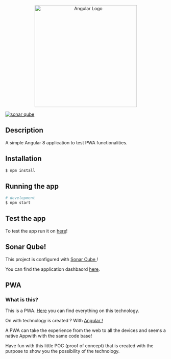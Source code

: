 <p align="center">
  <a target="blank"><img src="https://angular.io/assets/images/logos/angular/angular_solidBlack.png" width="320" alt="Angular Logo" /></a>
</p>

[![sonar qube](https://sonarcloud.io/api/project_badges/measure?project=fedexu_angular-pwa&metric=alert_status)](https://sonarcloud.io/dashboard?id=fedexu_angular-pwa)

## Description

A simple Angular 8 application to test PWA functionalities.

## Installation

```bash
$ npm install
```

## Running the app

```bash
# development
$ npm start

```
## Test the app

To test the app run it on <a href="https://fedexu.github.io/angular-pwa/">here</a>! 

## Sonar Qube! 

This project is configured with <a href="https://sonarcloud.io"> Sonar Cube </a>!  

You can find the application dashbaord <a href="https://sonarcloud.io/dashboard?id=fedexu_angular-pwa"> here</a>.


## PWA 

<article name="pwa-description">
<h3>What is this?</h3>
<p>This is a PWA. <a target="_blank" rel="noopener noreferrer" href="https://developers.google.com/web/progressive-web-apps">Here</a> you can find
    everything on this technology.</p>
<p>On with technology is created ? With <a target="_blank" rel="noopener noreferrer" href="https://angular.io/">Angular !</a></p>
<p>A PWA can take the experience from the web to all the devices and seems a native Appwith with the
    same code base!</p>
<p>Have fun with this little POC (proof of concept) that is created with the purpose to show you the
    possibility of the technology.</p>
</article>